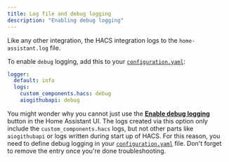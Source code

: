 ```yaml
---
title: Log file and debug logging
description: "Enabling debug logging"
---
```


Like any other integration, the HACS integration logs to the `home-assistant.log` file.

To enable `debug` logging, add this to your [`configuration.yaml`](https://www.home-assistant.io/docs/configuration/):

```yaml title="configuration.yaml"
logger:
  default: info
  logs:
    custom_components.hacs: debug
    aiogithubapi: debug
```

You might wonder why you cannot just use the [**Enable debug logging**](https://www.home-assistant.io/docs/configuration/troubleshooting/#debug-logs-and-diagnostics) button in the Home Assistant UI. The logs created via this option only include the `custom_components.hacs` logs, but not other parts like `aiogithubapi` or logs written during start up of HACS. For this reason, you need to define debug logging in your [`configuration.yaml`](https://www.home-assistant.io/docs/configuration/) file. Don't forget to remove the entry once you're done troubleshooting.